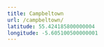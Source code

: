 ```yaml
---
title: Campbeltown
url: /campbeltown/
latitude: 55.424185800000004
longitude: -5.605100500000001
---
```

